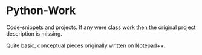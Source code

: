 # Python-Work
Code-snippets and projects. If any were class work then the original project description is missing. 

Quite basic, conceptual pieces originally written on Notepad++. 
